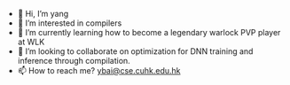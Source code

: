 - 👋 Hi, I’m yang
- 👀 I’m interested in compilers 
- 🌱 I’m currently learning how to become a legendary warlock PVP player at WLK
- 💞️ I’m looking to collaborate on optimization for DNN training and inference through compilation.
- 📫 How to reach me? ybai@cse.cuhk.edu.hk

<!---
ybai62868/ybai62868 is a ✨ special ✨ repository because its `README.md` (this file) appears on your GitHub profile.
You can click the Preview link to take a look at your changes.
--->
